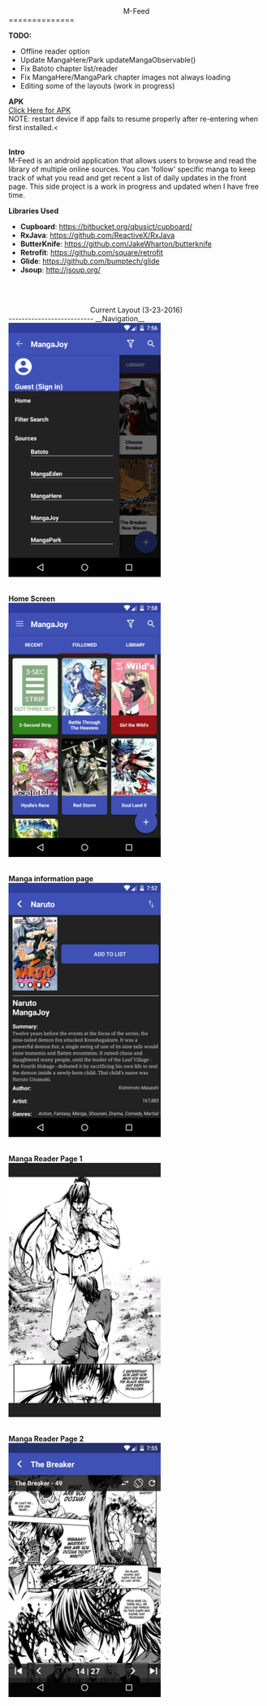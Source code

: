 <center>M-Feed</center>
==============

__TODO:__
* Offline reader option
* Update MangaHere/Park updateMangaObservable()
* Fix Batoto chapter list/reader
* Fix MangaHere/MangaPark chapter images not always loading
* Editing some of the layouts (work in progress)

__APK__<br>
<a href="https://raw.githubusercontent.com/amgregoi/M-Feed/master/Artifacts/app-release.apk">Click Here for APK</a> <br>
NOTE: restart device if app fails to resume properly after re-entering when first installed.<<br><br>

__Intro__<br>
M-Feed is an android application that allows users to browse and read the library of multiple online sources.  You can 'follow' specific manga to keep track of what you read and get recent a list of daily updates in the front page. This side project is a work in progress and updated when I have free time.

__Libraries Used__
- **Cupboard**: https://bitbucket.org/qbusict/cupboard/
- **RxJava**: https://github.com/ReactiveX/RxJava
- **ButterKnife**: https://github.com/JakeWharton/butterknife
- **Retrofit**: https://github.com/square/retrofit
- **Glide**: https://github.com/bumptech/glide
- **Jsoup**: http://jsoup.org/

<br><br>
<center>Current Layout (3-23-2016)</center>
--------------------------
__Navigation__
<br>
<img src="https://raw.githubusercontent.com/amgregoi/M-Feed/master/Sources/Android/images/Nav.png" height="500">
<br><br>

__Home Screen__
<br>
<img src="https://raw.githubusercontent.com/amgregoi/M-Feed/master/Sources/Android/images/Home.png" height="500">
<br><br>

__Manga information page__
<br>
<img src="https://raw.githubusercontent.com/amgregoi/M-Feed/master/Sources/Android/images/Manga.png" height="500"><br><br>

__Manga Reader Page 1__
<br>
<img src="https://raw.githubusercontent.com/amgregoi/M-Feed/master/Sources/Android/images/reader_1.png" height="500"><br><br>

__Manga Reader Page 2__
<br>
<img src="https://raw.githubusercontent.com/amgregoi/M-Feed/master/Sources/Android/images/reader_2.png" height="500"><br><br>
